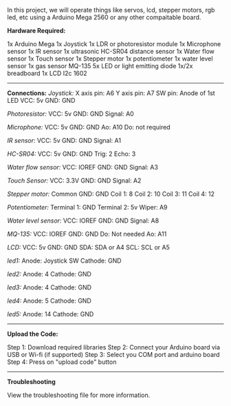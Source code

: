 In this project, we will operate things like servos, lcd, stepper motors, rgb led, etc using a Arduino Mega 2560 or any other compaitable board. 

**Hardware Required:**

1x Arduino Mega 
1x Joystick
1x LDR or photoresistor module
1x Microphone sensor
1x IR sensor
1x ultrasonic HC-SR04 distance sensor
1x Water flow sensor
1x Touch sensor
1x Stepper motor
1x potentiometer
1x water level sensor
1x gas sensor MQ-135
5x LED or light emitting diode
1x/2x breadboard
1x LCD I2c 1602

___________________________________________________________________________________________________________________________________________________________________________________

**Connections:**
*Joystick:*
X axis pin: A6
Y axis pin: A7
SW pin: Anode of 1st LED
VCC: 5v
GND: GND 

*Photoresistor:*
VCC: 5v
GND: GND
Signal: A0

*Microphone:*
VCC: 5v
GND: GND
Ao: A10
Do: not required

*IR sensor:*
VCC: 5v 
GND: GND
Signal: A1

*HC-SR04:*
VCC: 5v
GND: GND
Trig: 2
Echo: 3

*Water flow sensor:*
VCC: IOREF
GND: GND
Signal: A3

*Touch Sensor:*
VCC: 3.3V 
GND: GND
Signal: A2

*Stepper motor:*
Common GND: GND
Coil 1: 8
Coil 2: 10
Coil 3: 11
Coil 4: 12

*Potentiometer:*
Terminal 1: GND
Terminal 2: 5v
Wiper: A9

*Water level sensor:*
VCC: IOREF
GND: GND
Signal: A8

*MQ-135:*
VCC: IOREF 
GND: GND
Do: Not needed
Ao: A11

*LCD:*
VCC: 5v
GND: GND
SDA: SDA or A4
SCL: SCL or A5

*led1:* 
Anode: Joystick SW
Cathode: GND 

*led2:*
Anode: 4
Cathode: GND

*led3:*
Anode: 4
Cathode: GND

*led4:*
Anode: 5
Cathode: GND

*led5:*
Anode: 14
Cathode: GND

_____________________________________________________________________________________________________________________________________________________________________________

**Upload the Code:**

Step 1: Download required libraries
Step 2: Connect your Arduino board via USB or Wi-fi (if supported)
Step 3: Select you COM port and arduino board
Step 4: Press on "upload code" button

____________________________________________________________________________________________________________________________

**Troubleshooting**

View the troubleshooting file for more information.


